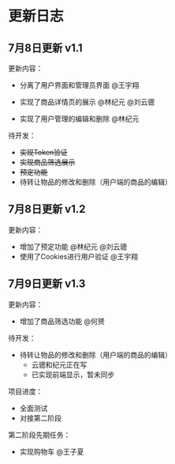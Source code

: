 # 更新日志



## 7月8日更新 v1.1

更新内容：

- 分离了用户界面和管理员界面 @王宇翔

- 实现了商品详情页的展示 @林纪元 @刘云骢

- 实现了用户管理的编辑和删除 @林纪元



待开发：

- ~~实现Token验证~~
- ~~实现商品筛选展示~~
- ~~预定功能~~
- 待转让物品的修改和删除（用户端的商品的编辑）



## 7月8日更新 v1.2

更新内容：

- 增加了预定功能 @林纪元 @刘云骢
- 使用了Cookies进行用户验证 @王宇翔



## 7月9日更新 v1.3

更新内容：

+ 增加了商品筛选功能 @何赟



待开发：

- 待转让物品的修改和删除（用户端的商品的编辑）
  - 云骢和纪元正在写
  - 已实现前端显示，暂未同步



项目进度：

- 全面测试
- 对接第二阶段



第二阶段先期任务：

- 实现购物车 @王子夏



